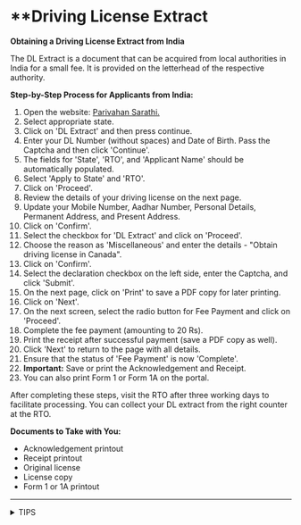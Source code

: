 # \*\*Driving License Extract

**Obtaining a Driving License Extract from India**

The DL Extract is a document that can be acquired from local authorities in India for a small fee. It is provided on the letterhead of the respective authority.

**Step-by-Step Process for Applicants from India:**

1. Open the website: [Parivahan Sarathi.](https://sarathi.parivahan.gov.in/sarathiservice/stateSelection.do)
2. Select appropriate state.
3. Click on 'DL Extract' and then press continue.
4. Enter your DL Number (without spaces) and Date of Birth. Pass the Captcha and then click 'Continue'.&#x20;
5. The fields for 'State', 'RTO', and 'Applicant Name' should be automatically populated.
6. Select 'Apply to State' and 'RTO'.&#x20;
7. Click on 'Proceed'.
8. Review the details of your driving license on the next page.
9. Update your Mobile Number, Aadhar Number, Personal Details, Permanent Address, and Present Address.
10. Click on 'Confirm'.
11. Select the checkbox for 'DL Extract' and click on 'Proceed'.
12. Choose the reason as 'Miscellaneous' and enter the details - "Obtain driving license in Canada".
13. Click on 'Confirm'.
14. Select the declaration checkbox on the left side, enter the Captcha, and click 'Submit'.
15. On the next page, click on 'Print' to save a PDF copy for later printing.
16. Click on 'Next'.
17. On the next screen, select the radio button for Fee Payment and click on 'Proceed'.
18. Complete the fee payment (amounting to 20 Rs).
19. Print the receipt after successful payment (save a PDF copy as well).
20. Click 'Next' to return to the page with all details.
21. Ensure that the status of 'Fee Payment' is now 'Complete'.
22. **Important:** Save or print the Acknowledgement and Receipt.
23. You can also print Form 1 or Form 1A on the portal.

After completing these steps, visit the RTO after three working days to facilitate processing. You can collect your DL extract from the right counter at the RTO.

**Documents to Take with You:**

* Acknowledgement printout
* Receipt printout
* Original license
* License copy
* Form 1 or 1A printout

***

<details>

<summary>TIPS</summary>

The DL extract should be recent (not more than six months old) when you apply for your G1 license in Canada. Extract it a few days before landing.

</details>
